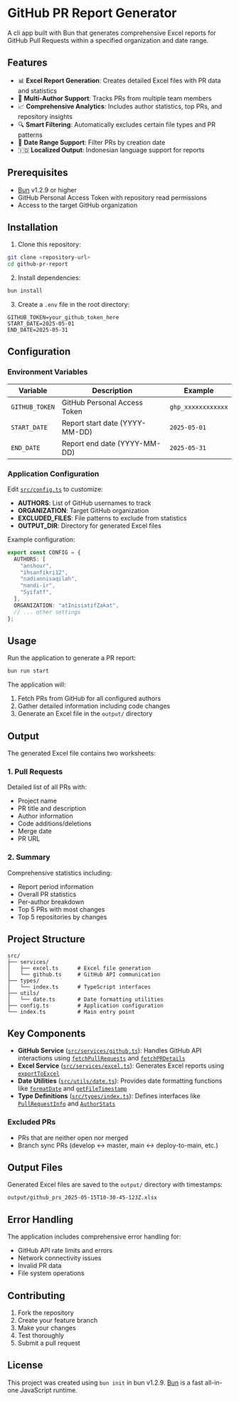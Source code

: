 # GitHub PR Report Generator

A cli app built with Bun that generates comprehensive Excel reports for GitHub Pull Requests within a specified organization and date range.

## Features

- 📊 **Excel Report Generation**: Creates detailed Excel files with PR data and statistics
- 👥 **Multi-Author Support**: Tracks PRs from multiple team members
- 📈 **Comprehensive Analytics**: Includes author statistics, top PRs, and repository insights
- 🔍 **Smart Filtering**: Automatically excludes certain file types and PR patterns
- 📅 **Date Range Support**: Filter PRs by creation date
- 🇮🇩 **Localized Output**: Indonesian language support for reports

## Prerequisites

- [Bun](https://bun.sh) v1.2.9 or higher
- GitHub Personal Access Token with repository read permissions
- Access to the target GitHub organization

## Installation

1. Clone this repository:
```bash
git clone <repository-url>
cd github-pr-report
```

2. Install dependencies:
```bash
bun install
```

3. Create a `.env` file in the root directory:
```env
GITHUB_TOKEN=your_github_token_here
START_DATE=2025-05-01
END_DATE=2025-05-31
```

## Configuration

### Environment Variables

| Variable | Description | Example |
|----------|-------------|---------|
| `GITHUB_TOKEN` | GitHub Personal Access Token | `ghp_xxxxxxxxxxxx` |
| `START_DATE` | Report start date (YYYY-MM-DD) | `2025-05-01` |
| `END_DATE` | Report end date (YYYY-MM-DD) | `2025-05-31` |

### Application Configuration

Edit [`src/config.ts`](src/config.ts) to customize:

- **AUTHORS**: List of GitHub usernames to track
- **ORGANIZATION**: Target GitHub organization
- **EXCLUDED_FILES**: File patterns to exclude from statistics
- **OUTPUT_DIR**: Directory for generated Excel files

Example configuration:
```typescript
export const CONFIG = {
  AUTHORS: [
    "anshour",
    "ihsanfikri12",
    "nadiannisaqilah",
    "nandi-ir",
    "Syifatf",
  ],
  ORGANIZATION: "atInisiatifZakat",
  // ... other settings
};
```

## Usage

Run the application to generate a PR report:

```bash
bun run start
```

The application will:
1. Fetch PRs from GitHub for all configured authors
2. Gather detailed information including code changes
3. Generate an Excel file in the `output/` directory

## Output

The generated Excel file contains two worksheets:

### 1. Pull Requests
Detailed list of all PRs with:
- Project name
- PR title and description
- Author information
- Code additions/deletions
- Merge date
- PR URL

### 2. Summary
Comprehensive statistics including:
- Report period information
- Overall PR statistics
- Per-author breakdown
- Top 5 PRs with most changes
- Top 5 repositories by changes

## Project Structure

```
src/
├── services/
│   ├── excel.ts      # Excel file generation
│   └── github.ts     # GitHub API communication
├── types/
│   └── index.ts      # TypeScript interfaces
├── utils/
│   └── date.ts       # Date formatting utilities
├── config.ts         # Application configuration
└── index.ts          # Main entry point
```

## Key Components

- **GitHub Service** ([`src/services/github.ts`](src/services/github.ts)): Handles GitHub API interactions using [`fetchPullRequests`](src/services/github.ts) and [`fetchPRDetails`](src/services/github.ts)
- **Excel Service** ([`src/services/excel.ts`](src/services/excel.ts)): Generates Excel reports using [`exportToExcel`](src/services/excel.ts)
- **Date Utilities** ([`src/utils/date.ts`](src/utils/date.ts)): Provides date formatting functions like [`formatDate`](src/utils/date.ts) and [`getFileTimestamp`](src/utils/date.ts)
- **Type Definitions** ([`src/types/index.ts`](src/types/index.ts)): Defines interfaces like [`PullRequestInfo`](src/types/index.ts) and [`AuthorStats`](src/types/index.ts)

### Excluded PRs
- PRs that are neither open nor merged
- Branch sync PRs (develop ↔ master, main ↔ deploy-to-main, etc.)

## Output Files

Generated Excel files are saved to the `output/` directory with timestamps:
```
output/github_prs_2025-05-15T10-30-45-123Z.xlsx
```

## Error Handling

The application includes comprehensive error handling for:
- GitHub API rate limits and errors
- Network connectivity issues
- Invalid PR data
- File system operations

## Contributing

1. Fork the repository
2. Create your feature branch
3. Make your changes
4. Test thoroughly
5. Submit a pull request

## License

This project was created using `bun init` in bun v1.2.9. [Bun](https://bun.sh) is a fast all-in-one JavaScript runtime.
